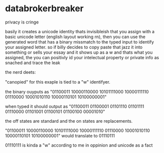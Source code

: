 # databrokerbreaker
privacy is cringe


basily it creates a unicode identity thats invisibleish that you assign with a basic unicode letter (english layout working rn), then you can use the generated word that has a binary missmatch to the typed input to identify your assigned letter. so if billy decides to copy paste that jazz it into something or sells your essay and it shows up as a w and thats what you assigned, the you can positivly id your intelectual property or private info as snached and trace the leak



the nerd deets:

"cаոоpіеԁ" for this exaple is tied to a "w" identifyer.

the binary ouyputs as "01100011 10000110000 10101111000 10000111110 01110000 10001010110 10000110101 10100000001"

when typed it should output as "01100011 01100001 01101110 01101111 01110000 01101001 01100101 01100100 00001010"

the off states are standard and the on states are replacements. 

"01100011 10000110000 10101111000 10000111110 01110000 10001010110 10000110101 10100000001" would translate to 01110111

01110111 is kinda a "w" according to me in oppinion and unicode as a fact
